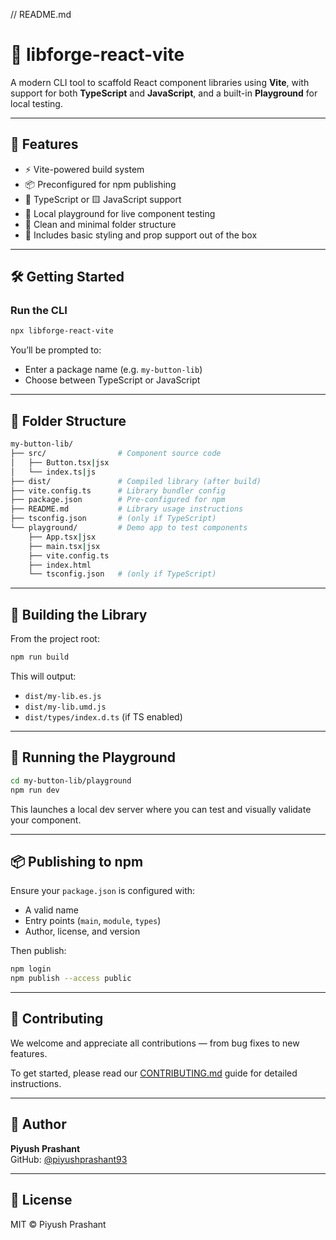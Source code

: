 // README.md

# 🧱 libforge-react-vite

A modern CLI tool to scaffold React component libraries using **Vite**, with support for both **TypeScript** and **JavaScript**, and a built-in **Playground** for local testing.

---

## 🚀 Features

- ⚡ Vite-powered build system
- 📦 Preconfigured for npm publishing
- 🔷 TypeScript or 🟨 JavaScript support
- 🧪 Local playground for live component testing
- 🧹 Clean and minimal folder structure
- 🔧 Includes basic styling and prop support out of the box

---

## 🛠 Getting Started

### Run the CLI

```bash
npx libforge-react-vite
```

You’ll be prompted to:
- Enter a package name (e.g. `my-button-lib`)
- Choose between TypeScript or JavaScript

---

## 📁 Folder Structure

```bash
my-button-lib/
├── src/                # Component source code
│   ├── Button.tsx|jsx
│   └── index.ts|js
├── dist/               # Compiled library (after build)
├── vite.config.ts      # Library bundler config
├── package.json        # Pre-configured for npm
├── README.md           # Library usage instructions
├── tsconfig.json       # (only if TypeScript)
└── playground/         # Demo app to test components
    ├── App.tsx|jsx
    ├── main.tsx|jsx
    ├── vite.config.ts
    ├── index.html
    └── tsconfig.json   # (only if TypeScript)
```

---

## 🔨 Building the Library

From the project root:

```bash
npm run build
```

This will output:
- `dist/my-lib.es.js`
- `dist/my-lib.umd.js`
- `dist/types/index.d.ts` (if TS enabled)

---

## 🧪 Running the Playground

```bash
cd my-button-lib/playground
npm run dev
```

This launches a local dev server where you can test and visually validate your component.

---

## 📦 Publishing to npm

Ensure your `package.json` is configured with:
- A valid name
- Entry points (`main`, `module`, `types`)
- Author, license, and version

Then publish:

```bash
npm login
npm publish --access public
```

---

## 🤝 Contributing

We welcome and appreciate all contributions — from bug fixes to new features.

To get started, please read our [CONTRIBUTING.md](./CONTRIBUTING.md) guide for detailed instructions.



---

## 👤 Author

**Piyush Prashant**  
GitHub: [@piyushprashant93](https://github.com/piyushprashant93)

---

## 📌 License

MIT © Piyush Prashant
